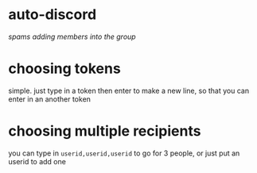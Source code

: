 # auto-discord
*spams adding members into the group*

# choosing tokens
simple. just type in a token then enter to make a new line, so that you can enter in an another token

# choosing multiple recipients
you can type in `userid,userid,userid` to go for 3 people, or just put an userid to add one
